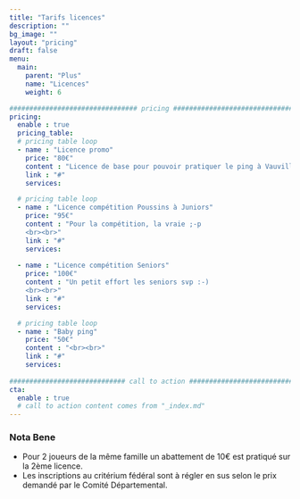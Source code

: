 ```yaml
---
title: "Tarifs licences"
description: ""
bg_image: ""
layout: "pricing"
draft: false
menu:
  main:
    parent: "Plus"
    name: "Licences"
    weight: 6

################################ pricing ################################
pricing:
  enable : true
  pricing_table:
  # pricing table loop
  - name : "Licence promo"
    price: "80€"
    content : "Licence de base pour pouvoir pratiquer le ping à Vauvillers en loisir"
    link : "#"
    services:

  # pricing table loop
  - name : "Licence compétition Poussins à Juniors"
    price: "95€"
    content : "Pour la compétition, la vraie ;-p 
    <br><br>"
    link : "#"
    services:
  
  - name : "Licence compétition Seniors"
    price: "100€"
    content : "Un petit effort les seniors svp :-) 
    <br><br>"
    link : "#"
    services:

  # pricing table loop
  - name : "Baby ping"
    price: "50€"
    content : "<br><br>"
    link : "#"
    services:
    
############################# call to action #################################
cta:
  enable : true
  # call to action content comes from "_index.md"
---
```


### Nota Bene
 - Pour 2 joueurs de la même famille un abattement de 10€ est pratiqué sur la 2ème licence.
 - Les inscriptions au critérium fédéral sont à régler en sus selon le prix demandé par le Comité Départemental.
